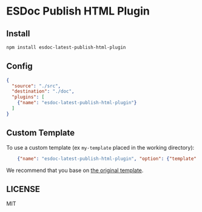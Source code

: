 # ESDoc Publish HTML Plugin
## Install
```bash
npm install esdoc-latest-publish-html-plugin
```

## Config
```json
{
  "source": "./src",
  "destination": "./doc",
  "plugins": [
    {"name": "esdoc-latest-publish-html-plugin"}
  ]
}
```

## Custom Template
To use a custom template (ex `my-template` placed in the working directory):
```json
    {"name": "esdoc-latest-publish-html-plugin", "option": {"template": "my-template"}}
```

We recommend that you base on [the original template](https://github.com/esdoc/esdoc-latest-plugins/tree/master/esdoc-publish-html-plugin/src/Builder/template).

## LICENSE
MIT

